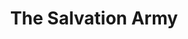 ---
title: "The Salvation Army"
url: /lancaster/the-salvation-army-west-hubert-avenue/
shop: charity
---